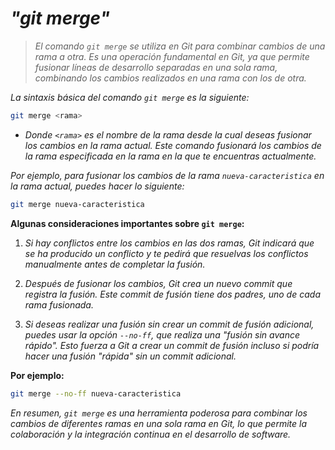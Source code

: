 <!-- Autor: Daniel Benjamin Perez Morales -->
<!-- GitHub: https://github.com/DanielPerezMoralesDev13 -->
<!-- Correo electrónico: danielperezdev@proton.me -->

# ***"git merge"***

> *El comando `git merge` se utiliza en Git para combinar cambios de una rama a otra. Es una operación fundamental en Git, ya que permite fusionar líneas de desarrollo separadas en una sola rama, combinando los cambios realizados en una rama con los de otra.*

*La sintaxis básica del comando `git merge` es la siguiente:*

```bash
git merge <rama>
```

- *Donde `<rama>` es el nombre de la rama desde la cual deseas fusionar los cambios en la rama actual. Este comando fusionará los cambios de la rama especificada en la rama en la que te encuentras actualmente.*

*Por ejemplo, para fusionar los cambios de la rama `nueva-caracteristica` en la rama actual, puedes hacer lo siguiente:*

```bash
git merge nueva-caracteristica
```

**Algunas consideraciones importantes sobre `git merge`:**

1. *Si hay conflictos entre los cambios en las dos ramas, Git indicará que se ha producido un conflicto y te pedirá que resuelvas los conflictos manualmente antes de completar la fusión.*

2. *Después de fusionar los cambios, Git crea un nuevo commit que registra la fusión. Este commit de fusión tiene dos padres, uno de cada rama fusionada.*

3. *Si deseas realizar una fusión sin crear un commit de fusión adicional, puedes usar la opción `--no-ff`, que realiza una "fusión sin avance rápido". Esto fuerza a Git a crear un commit de fusión incluso si podría hacer una fusión "rápida" sin un commit adicional.*

**Por ejemplo:**

```bash
git merge --no-ff nueva-caracteristica
```

*En resumen, `git merge` es una herramienta poderosa para combinar los cambios de diferentes ramas en una sola rama en Git, lo que permite la colaboración y la integración continua en el desarrollo de software.*
